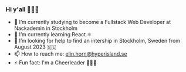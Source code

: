 ### Hi y'all 🙋🏼‍♀️

- 🔭 I’m currently studying to become a Fullstack Web Developer at Nackademin in Stockholm
- 🌱 I’m currently learning React ⚛️
- 🤔 I’m looking for help to find an intership in Stockholm, Sweden from August 2023 🇸🇪
- 📫 How to reach me: elin.horn@hyperisland.se
- ⚡ Fun fact: I'm a Cheerleader 🤸🏼‍♀️ 
